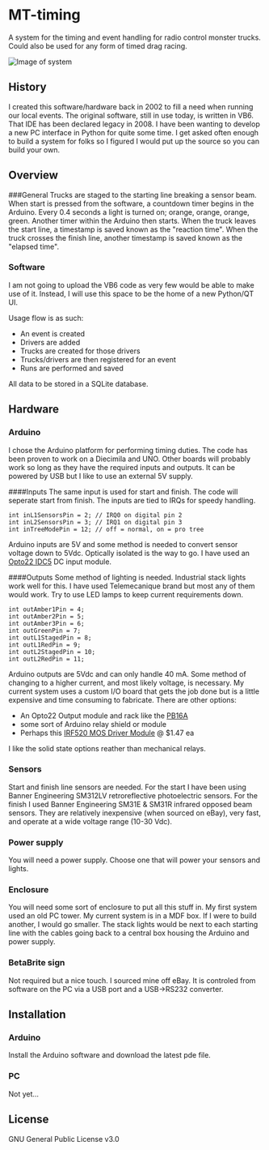 # MT-timing
A system for the timing and event handling for radio control monster trucks. Could also be used for any form of timed drag racing.

![Image of system](http://nrctpa.org/photo_gallery/2014SpringNationals/album/Racing/slides/Image71.jpg)

## History
I created this software/hardware back in 2002 to fill a need when running our local events. The original software, still in use today, is written in VB6. That IDE has been declared legacy in 2008. I have been wanting to develop a new PC interface in Python for quite some time. I get asked often enough to build a system for folks so I figured I would put up the source so you can build your own.

## Overview

###General
Trucks are staged to the starting line breaking a sensor beam. When start is pressed from the software, a countdown timer begins in the Arduino. Every 0.4 seconds a light is turned on; orange, orange, orange, green. Another timer within the Arduino then starts. When the truck leaves the start line, a timestamp is saved known as the "reaction time". When the truck crosses the finish line, another timestamp is saved known as the "elapsed time". 

### Software
I am not going to upload the VB6 code as very few would be able to make use of it. Instead, I will use this space to be the home of a new Python/QT UI.

Usage flow is as such:
- An event is created
- Drivers are added
- Trucks are created for those drivers
- Trucks/drivers are then registered for an event
- Runs are performed and saved

All data to be stored in a SQLite database.

## Hardware

### Arduino
I chose the Arduino platform for performing timing duties. The code has been proven to work on a Diecimila and UNO. Other boards will probably work so long as they have the required inputs and outputs. It can be powered by USB but I like to use an external 5V supply.

####Inputs
The same input is used for start and finish. The code will seperate start from finish. The inputs are tied to IRQs for speedy handling.
```
int inL1SensorsPin = 2; // IRQ0 on digital pin 2 
int inL2SensorsPin = 3; // IRQ1 on digital pin 3
int inTreeModePin = 12; // off = normal, on = pro tree
```
Arduino inputs are 5V and some method is needed to convert sensor voltage down to 5Vdc. Optically isolated is the way to go. I have used an [Opto22 IDC5](http://www.opto22.com/site/pr_details.aspx?cid=4&item=IDC5) DC input module.

####Outputs
Some method of lighting is needed. Industrial stack lights work well for this. I have used Telemecanique brand but most any of them would work. Try to use LED lamps to keep current requirements down.
```
int outAmber1Pin = 4;
int outAmber2Pin = 5;
int outAmber3Pin = 6;
int outGreenPin = 7;
int outL1StagedPin = 8;
int outL1RedPin = 9;
int outL2StagedPin = 10;
int outL2RedPin = 11;
```
Arduino outputs are 5Vdc and can only handle 40 mA. Some method of changing to a higher current, and most likely voltage, is necessary. My current system uses a custom I/O board that gets the job done but is a little expensive and time consuming to fabricate. There are other options:
- An Opto22 Output module and rack like the [PB16A](http://www.opto22.com/site/pr_details.aspx?cid=4&item=PB16A)
- some sort of Arduino relay shield or module
- Perhaps this [IRF520 MOS Driver Module](http://www.gearbest.com/sensors/pp_226185.html) @ $1.47 ea

I like the solid state options reather than mechanical relays. 

### Sensors
Start and finish line sensors are needed. For the start I have been using Banner Engineering SM312LV retroreflective photoelectric sensors. For the finish I used Banner Engineering SM31E & SM31R infrared opposed beam sensors. They are relatively inexpensive (when sourced on eBay), very fast, and operate at a wide voltage range (10-30 Vdc).
### Power supply
You will need a power supply. Choose one that will power your sensors and lights.
### Enclosure
You will need some sort of enclosure to put all this stuff in. My first system used an old PC tower. My current system is in a MDF box. If I were to build another, I would go smaller. The stack lights would be next to each starting line with the cables going back to a central box housing the Arduino and power supply.
### BetaBrite sign
Not required but a nice touch. I sourced mine off eBay. It is controled from software on the PC via a USB port and a USB->RS232 converter.

## Installation

### Arduino
Install the Arduino software and download the latest pde file.
### PC
Not yet...


## License
GNU General Public License v3.0

